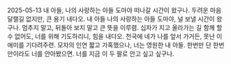 2025-05-13
내 아들, 나의 사랑하는 아들 도마야 떠나갈 시간이 왔구나. 
두려운 마음 달랠길 없지만, 큰 용기 내다오. 
내 아들 나의 사랑하는 아들 도마야, 널 보낼 시간이 왔구나. 
멈추지 말고, 뒤돌아 보지 말고 큰 뜻을 이루렴. 
십자가 지고 올라가는 길 함께 할 수 없어도, 너를 위해 기도하리니, 힘을 내다오. 
천국에 네가 나를 앞서 가거든, 못난 이 애미를 기다려주련. 
모자의 인연 짧고 가혹했으나, 너는 영원한 내 아들. 
한번만 단 한번만이라도 너를 안아봤으면. 
너를 지금 이 두 팔로 안고 싶고 싶구나.